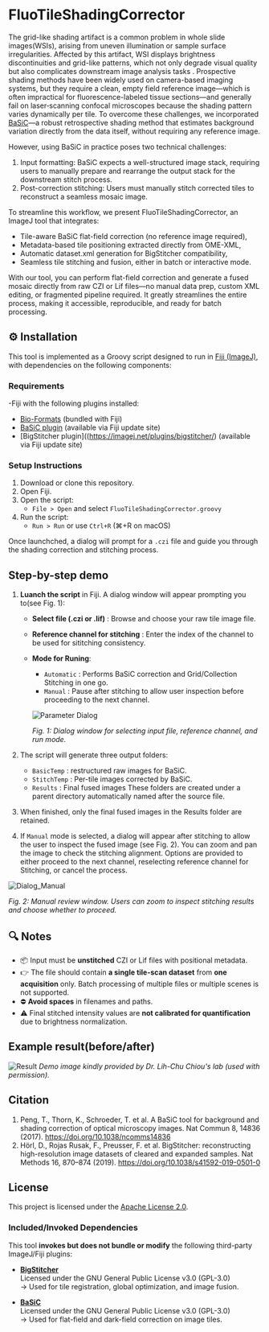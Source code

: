 # FluoTileShadingCorrector
The grid-like shading artifact is a common problem in whole slide images(WSIs), arising from uneven illumination or sample surface irregularities. Affected by this artifact, WSI displays brightness discontinuities and grid-like patterns, which not only degrade visual quality but also complicates downstream image analysis tasks .  Prospective shading methods have been widely used on camera-based imaging systems, but they require a clean, empty field reference image—which is often impractical for fluorescence-labeled tissue sections—and generally fail on laser‐scanning confocal microscopes because the shading pattern varies dynamically per tile. 
To overcome these challenges, we incorporated [BaSiC](https://imagej.net/plugins/basic)—a robust retrospective shading method that estimates background variation directly from the data itself, without requiring any reference image. 

However, using BaSiC in practice poses two technical challenges:
   1. Input formatting: BaSiC expects a well-structured image stack, requiring users to manually prepare and rearrange the output stack for the downstream stitch process.
   2. Post-correction stitching: Users must manually stitch corrected tiles to reconstruct a seamless mosaic image.
      
To streamline this workflow, we present FluoTileShadingCorrector, an ImageJ tool that integrates:
   -	Tile-aware BaSiC flat-field correction (no reference image required),
   -	Metadata-based tile positioning extracted directly from OME-XML,
   -	Automatic dataset.xml generation for BigStitcher compatibility,
   -	Seamless tile stitching and fusion, either in batch or interactive mode.

With our tool, you can perform flat-field correction and generate a fused mosaic directly from raw CZI or Lif files—no manual data prep, custom XML editing, or fragmented pipeline required. It greatly streamlines the entire process, making it accessible, reproducible, and ready for batch processing. 

## ⚙️ Installation
This tool is implemented as a Groovy script designed to run in  [Fiji (ImageJ)](https://fiji.sc), with dependencies on the following components:

### Requirements
-Fiji with the following plugins installed:
- [Bio-Formats](https://imagej.net/plugins/bio-formats) (bundled with Fiji)
- [BaSiC plugin](https://imagej.net/plugins/basic) (available via Fiji update site)
- [BigStitcher plugin]((https://imagej.net/plugins/bigstitcher/) (available via Fiji update site)

### Setup Instructions
1. Download or clone this repository.
2. Open Fiji.
3. Open the script:
   - `File > Open` and select `FluoTileShadingCorrector.groovy`
4. Run the script:
   - `Run > Run` or use `Ctrl+R` (⌘+R on macOS)

Once launchched, a dialog will prompt for a `.czi` file and guide you through the shading correction and stitching process.

## Step-by-step demo
 1. **Luanch the script** in Fiji.
    A dialog window will appear prompting you to(see Fig. 1):
    - **Select file (.czi or .lif)** : Browse and choose your raw tile image file.
    - **Reference channel for stitching** : Enter the index of the channel to be used for sititching consistency.
    - **Mode for Runing**:
      - `Automatic` : Performs BaSiC correction and  Grid/Collection Stitching in one go.
      - `Manual` : Pause after stitching to allow user inspection before proceeding to the next channel.
        
      ![Parameter Dialog](https://github.com/user-attachments/assets/2aca991f-b829-4e1e-aca6-c390072725d6)

      *Fig. 1: Dialog window for selecting input file, reference channel, and run mode.*

 2. The script will generate three output folders:
    - `BasicTemp` : restructured raw images for BaSiC.
    - `StitchTemp` : Per-tile images corrected by BaSiC.
    -  `Results` : Final fused images
      These folders are created under a parent directory automatically named after the source file.
 3. When finished, only the final fused images in the Results folder are retained.
 4. If  `Manual` mode is selected, a dialog will appear after stitching to allow the user to inspect the fused image (see Fig. 2). You can zoom and pan the image to check the stitching alignment. Options are provided to either proceed to the next channel, reselecting reference channel for Stitching, or cancel the process.


![Dialog_Manual](https://github.com/user-attachments/assets/f3947631-ab5b-4f59-88eb-dcb70a2c50ac)




*Fig. 2: Manual review window. Users can zoom to inspect stitching results and choose whether to proceed.*

## 🔍 Notes

- 📦 Input must be **unstitched** CZI or Lif files with positional metadata.
-  👉 The file should contain **a single tile-scan dataset** from **one acquisition** only. Batch processing of multiple files or multiple scenes is not supported.
- ⛔ **Avoid spaces** in filenames and paths.
- ⚠️ Final stitched intensity values are **not calibrated for quantification** due to brightness normalization.
    
## Example result(before/after)
![Result](https://github.com/user-attachments/assets/8946135b-9c9c-4517-b900-ea1494a73adb)
*Demo image kindly provided by Dr. Lih-Chu Chiou's lab (used with permission).*


## Citation
1. Peng, T., Thorn, K., Schroeder, T. et al. A BaSiC tool for background and shading correction of optical microscopy images. Nat Commun 8, 14836 (2017). https://doi.org/10.1038/ncomms14836
2. Hörl, D., Rojas Rusak, F., Preusser, F. et al. BigStitcher: reconstructing high-resolution image datasets of cleared and expanded samples. Nat Methods 16, 870–874 (2019). https://doi.org/10.1038/s41592-019-0501-0
## License
This project is licensed under the [Apache License 2.0](https://www.apache.org/licenses/LICENSE-2.0).
### Included/Invoked Dependencies

This tool **invokes but does not bundle or modify** the following third-party ImageJ/Fiji plugins:

- **[BigStitcher](https://imagej.net/plugins/bigstitcher)**  
  Licensed under the GNU General Public License v3.0 (GPL-3.0)  
  → Used for tile registration, global optimization, and image fusion.

- **[BaSiC](https://imagej.net/plugins/basic)**  
  Licensed under the GNU General Public License v3.0 (GPL-3.0)  
  → Used for flat-field and dark-field correction on image tiles.









